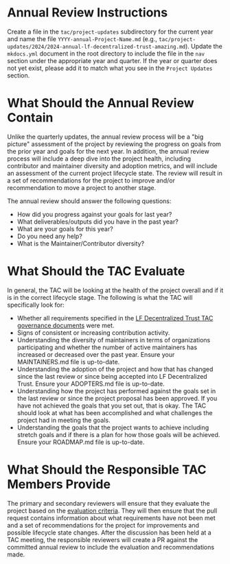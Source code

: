 [//]: # (SPDX-License-Identifier: CC-BY-4.0)

# Annual Review Instructions
Create a file in the `tac/project-updates` subdirectory for the current year and name the file `YYYY-annual-Project-Name.md` (e.g., `tac/project-updates/2024/2024-annual-lf-decentralized-trust-amazing.md`). Update the `mkdocs.yml` document in the root directory to include the file in the `nav` section under the appropriate year and quarter. If the year or quarter does not yet exist, please add it to match what you see in the `Project Updates` section.

# What Should the Annual Review Contain
Unlike the quarterly updates, the annual review process will be a "big picture" assessment of the project by reviewing the progress on goals from the prior year and goals for the next year. In addition, the annual review process will include a deep dive into the project health, including contributor and maintainer diversity and adoption metrics, and will include an assessment of the current project lifecycle state. The review will result in a set of recommendations for the project to improve and/or recommendation to move a project to another stage.

The annual review should answer the following questions:

- How did you progress against your goals for last year?
- What deliverables/outputs did you have in the past year?
- What are your goals for this year?
- Do you need any help?
- What is the Maintainer/Contributor diversity?

# What Should the TAC Evaluate
In general, the TAC will be looking at the health of the project overall and if it is in the correct lifecycle stage. The following is what the TAC will specifically look for:

- Whether all requirements specified in the [LF Decentralized Trust TAC governance documents](../governing-documents/index.md) were met.
- Signs of consistent or increasing contribution activity.
- Understanding the diversity of maintainers in terms of organizations participating and whether the number of active maintainers has increased or decreased over the past year. Ensure your MAINTAINERS.md file is up-to-date.
- Understanding the adoption of the project and how that has changed since the last review or since being accepted into LF Decentralized Trust. Ensure your ADOPTERS.md file is up-to-date.
- Understanding how the project has performed against the goals set in the last review or since the project proposal has been approved. If you have not achieved the goals that you set out, that is okay. The TAC should look at what has been accomplished and what challenges the project had in meeting the goals.
- Understanding the goals that the project wants to achieve including stretch goals and if there is a plan for how those goals will be achieved. Ensure your ROADMAP.md file is up-to-date.

# What Should the Responsible TAC Members Provide
The primary and secondary reviewers will ensure that they evaluate the project based on the [evaluation criteria](#what-should-the-tac-evaluate). They will then ensure that the pull request contains information about what requirements have not been met and a set of recommendations for the project for improvements and possible lifecycle state changes. After the discussion has been held at a TAC meeting, the responsible reviewers will create a PR against the committed annual review to include the evaluation and recommendations made.
